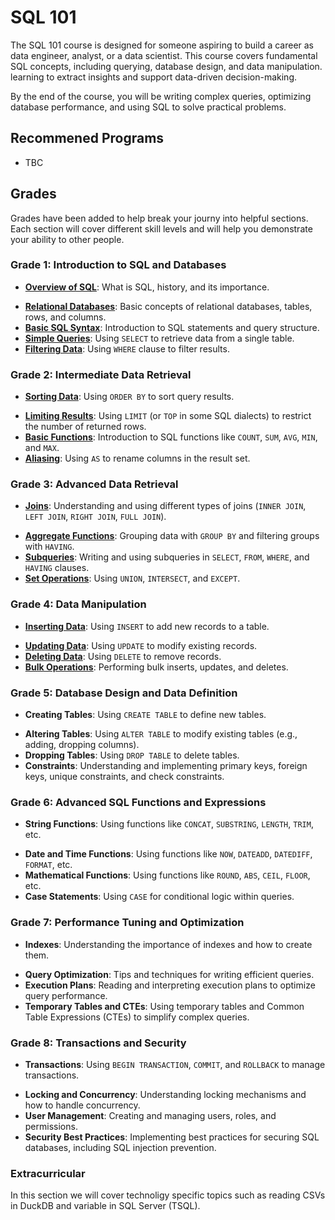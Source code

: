 # SQL 101

The SQL 101 course is designed for someone aspiring to build a career as data engineer, analyst, or  a data scientist. This course covers fundamental SQL concepts, including querying, database design, and data manipulation. learning to extract insights and support data-driven decision-making.

By the end of the course, you will be writing complex queries, optimizing database performance, and using SQL to solve practical problems.

## Recommened Programs

* TBC

## Grades

Grades have been added to help break your journy into helpful sections. Each section will cover different skill levels and will help you demonstrate your ability to other people.

### Grade 1: Introduction to SQL and Databases

- [**Overview of SQL**](Docs/Grade_1/What_IS_SQL.md): What is SQL, history, and its importance.

* [**Relational Databases**](Docs/Grade_1/Relational_databases.md): Basic concepts of relational databases, tables, rows, and columns.
* [**Basic SQL Syntax**](Docs/Grade_1/Basic_sql.md): Introduction to SQL statements and query structure.
* [**Simple Queries**](Docs/Grade_1/Simple_queries.md): Using `SELECT` to retrieve data from a single table.
* [**Filtering Data**](Docs/Grade_1/Filtering_data.md): Using `WHERE` clause to filter results.

### Grade 2: Intermediate Data Retrieval

- [**Sorting Data**](Docs/Grade_2/sorting_data.md): Using `ORDER BY` to sort query results.

* [**Limiting Results**](Docs/Grade_2/Limiting_data.md): Using `LIMIT` (or `TOP` in some SQL dialects) to restrict the number of returned rows.
* [**Basic Functions**](Docs/Grade_2/Basic_functions.md): Introduction to SQL functions like `COUNT`, `SUM`, `AVG`, `MIN`, and `MAX`.
* [**Aliasing**](Docs/Grade_2/Alias.md): Using `AS` to rename columns in the result set.

### Grade 3: Advanced Data Retrieval

- [**Joins**](Docs/Grade_3/joins.md): Understanding and using different types of joins (`INNER JOIN`, `LEFT JOIN`, `RIGHT JOIN`, `FULL JOIN`).
* [**Aggregate Functions**](Docs/Grade_3/Aggregation.md): Grouping data with `GROUP BY` and filtering groups with `HAVING`.
* [**Subqueries**](Docs/Grade_3//subqueries.md): Writing and using subqueries in `SELECT`, `FROM`, `WHERE`, and `HAVING` clauses.
* [**Set Operations**](Docs/Grade_3/Set_operations.md): Using `UNION`, `INTERSECT`, and `EXCEPT`.

### Grade 4: Data Manipulation

- [**Inserting Data**](Docs/Grade_4/Inserting_data.md): Using `INSERT` to add new records to a table.
* [**Updating Data**](Docs/Grade_4/Updateing_data.md): Using `UPDATE` to modify existing records.
* [**Deleting Data**](Docs/Grade_4/Deleting_data.md): Using `DELETE` to remove records.
* [**Bulk Operations**](Docs/Grade_4/Bulk_operatinos.md): Performing bulk inserts, updates, and deletes.

### Grade 5: Database Design and Data Definition

- **Creating Tables**: Using `CREATE TABLE` to define new tables.
* **Altering Tables**: Using `ALTER TABLE` to modify existing tables (e.g., adding, dropping columns).
* **Dropping Tables**: Using `DROP TABLE` to delete tables.
* **Constraints**: Understanding and implementing primary keys, foreign keys, unique constraints, and check constraints.

### Grade 6: Advanced SQL Functions and Expressions

- **String Functions**: Using functions like `CONCAT`, `SUBSTRING`, `LENGTH`, `TRIM`, etc.
* **Date and Time Functions**: Using functions like `NOW`, `DATEADD`, `DATEDIFF`, `FORMAT`, etc.
* **Mathematical Functions**: Using functions like `ROUND`, `ABS`, `CEIL`, `FLOOR`, etc.
* **Case Statements**: Using `CASE` for conditional logic within queries.

### Grade 7: Performance Tuning and Optimization

- **Indexes**: Understanding the importance of indexes and how to create them.
* **Query Optimization**: Tips and techniques for writing efficient queries.
* **Execution Plans**: Reading and interpreting execution plans to optimize query performance.
* **Temporary Tables and CTEs**: Using temporary tables and Common Table Expressions (CTEs) to simplify complex queries.

### Grade 8: Transactions and Security

- **Transactions**: Using `BEGIN TRANSACTION`, `COMMIT`, and `ROLLBACK` to manage transactions.
* **Locking and Concurrency**: Understanding locking mechanisms and how to handle concurrency.
* **User Management**: Creating and managing users, roles, and permissions.
* **Security Best Practices**: Implementing best practices for securing SQL databases, including SQL injection prevention.

### Extracurricular

In this section we will cover technoligy specific topics such as reading CSVs in DuckDB and variable in SQL Server (TSQL).